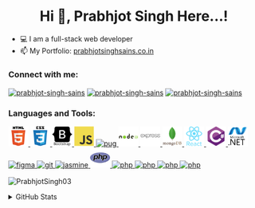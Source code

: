 <h1 align="center">Hi 👋, Prabhjot Singh Here...!</h1>

- 💻 I am a full-stack web developer
- 📫 My Portfolio: <a href="https://www.prabhjotsinghsains.co.in" target="blank">prabhjotsinghsains.co.in</a>

<h3 align="left">Connect with me:</h3>
<p align="left">
<a href="https://www.linkedin.com/in/prabhjot-singh-sains/" target="blank"><img align="center" src="https://raw.githubusercontent.com/rahuldkjain/github-profile-readme-generator/master/src/images/icons/Social/linked-in-alt.svg" alt="prabhjot-singh-sains" height="30" width="40" /></a>
<a href="https://www.prabhjotsinghsains.co.in"><img align="center" src="https://prabhjotsinghsains.co.in/images/icon__white.png" alt="prabhjot-singh-sains" height="30" width="40"/></a>
<a href="mailto:prabhjot.sains@gmail.com"><img align="center" src="https://logodownload.org/wp-content/uploads/2018/03/gmail-logo-16.png" alt="prabhjot-singh-sains" height="30" width="40"/></a>
</p> 

<h3 align="left">Languages and Tools:</h3>

<p align="left"> 
   <a href="https://www.w3.org/html/" target="_blank" rel="noreferrer"> <img src="https://raw.githubusercontent.com/devicons/devicon/master/icons/html5/html5-original-wordmark.svg" alt="html5" width="40" height="40"/> </a> 
   <a href="https://www.w3schools.com/css/" target="_blank" rel="noreferrer"> <img src="https://raw.githubusercontent.com/devicons/devicon/master/icons/css3/css3-original-wordmark.svg" alt="css3" width="40" height="40"/> </a> 
  <a href="https://getbootstrap.com" target="_blank" rel="noreferrer"> <img src="https://raw.githubusercontent.com/devicons/devicon/master/icons/bootstrap/bootstrap-plain-wordmark.svg" alt="bootstrap" width="40" height="40"/> </a>  
   <a href="https://developer.mozilla.org/en-US/docs/Web/JavaScript" target="_blank" rel="noreferrer"> <img src="https://raw.githubusercontent.com/devicons/devicon/master/icons/javascript/javascript-original.svg" alt="javascript" width="40" height="40"/> </a>
   <a href="https://pugjs.org" target="_blank" rel="noreferrer"> <img src="https://cdn.worldvectorlogo.com/logos/pug.svg" alt="pug" width="40" height="40"/> </a> 
   <a href="https://nodejs.org" target="_blank" rel="noreferrer"> <img src="https://raw.githubusercontent.com/devicons/devicon/master/icons/nodejs/nodejs-original-wordmark.svg" alt="nodejs" width="40" height="40"/> </a> 
  <a href="https://expressjs.com" target="_blank" rel="noreferrer"> <img src="https://raw.githubusercontent.com/devicons/devicon/master/icons/express/express-original-wordmark.svg" alt="express" width="40" height="40"/> </a> 
   <a href="https://www.mongodb.com/" target="_blank" rel="noreferrer"> <img src="https://raw.githubusercontent.com/devicons/devicon/master/icons/mongodb/mongodb-original-wordmark.svg" alt="mongodb" width="40" height="40"/> </a>
  <a href="https://reactjs.org/" target="_blank" rel="noreferrer"> <img src="https://raw.githubusercontent.com/devicons/devicon/master/icons/react/react-original-wordmark.svg" alt="react" width="40" height="40"/> </a> 
<a href="https://www.w3schools.com/cs/" target="_blank" rel="noreferrer"> <img src="https://raw.githubusercontent.com/devicons/devicon/master/icons/csharp/csharp-original.svg" alt="csharp" width="40" height="40"/> </a> 
  <a href="https://dotnet.microsoft.com/" target="_blank" rel="noreferrer"> <img src="https://raw.githubusercontent.com/devicons/devicon/master/icons/dot-net/dot-net-original-wordmark.svg" alt="dotnet" width="40" height="40"/> </a> 
  <a href="https://www.figma.com/" target="_blank" rel="noreferrer"> <img src="https://www.vectorlogo.zone/logos/figma/figma-icon.svg" alt="figma" width="40" height="40"/> </a>  
  <a href="https://git-scm.com/" target="_blank" rel="noreferrer"> <img src="https://www.vectorlogo.zone/logos/git-scm/git-scm-icon.svg" alt="git" width="40" height="40"/> </a>
  <a href="https://jasmine.github.io/" target="_blank" rel="noreferrer"> <img src="https://www.vectorlogo.zone/logos/jasmine/jasmine-icon.svg" alt="jasmine" width="40" height="40"/> </a> 
  <a href="https://www.php.net" target="_blank" rel="noreferrer"> <img src="https://raw.githubusercontent.com/devicons/devicon/master/icons/php/php-original.svg" alt="php" width="40" height="40"/> </a> 
    <a href="https://www.mysql.com/" target="_blank" rel="noreferrer"> <img src="https://www.vectorlogo.zone/logos/mysql/mysql-ar21.svg" alt="php" width="40" height="40"/> </a> 
    <a href="https://www.cypress.io/" target="_blank" rel="noreferrer"> <img src="https://github.com/gilbarbara/logos/blob/main/logos/cypress.svg" alt="php" width="40" height="40"/> </a> 
   <a href="https://www.raspberrypi.org/" target="_blank" rel="noreferrer"> <img src="https://www.vectorlogo.zone/logos/raspberrypi/raspberrypi-ar21.svg" alt="php" width="40" height="40"/> </a> 
   <a href="https://www.arduino.cc/" target="_blank" rel="noreferrer"> <img src="https://www.vectorlogo.zone/logos/arduino/arduino-ar21.svg" alt="php" width="40" height="40"/> </a> 
  
<p><img align="center" src="https://github-readme-stats.vercel.app/api/top-langs?username=PrabhjotSingh03&show_icons=true&locale=en&layout=compact" alt="PrabhjotSingh03" /></p>

<details>
  <summary>GitHub Stats</summary>
  
[![Prabhjot's GitHub stats](https://github-readme-stats.vercel.app/api/top-langs?username=PrabhjotSingh03&theme=vue&show_icons=true)](https://github.com/PrabhjotSingh03)
</details>

